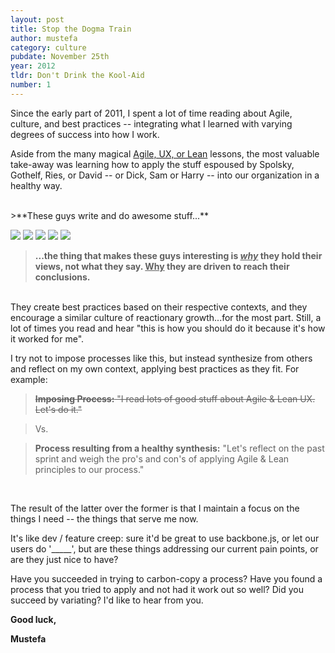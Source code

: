 ```yaml
---
layout: post
title: Stop the Dogma Train
author: mustefa
category: culture
pubdate: November 25th
year: 2012
tldr: Don't Drink the Kool-Aid
number: 1
---
```


Since the early part of 2011, I spent a lot of time reading about Agile, culture, and best practices -- integrating what I learned with varying degrees of success into how I work.

Aside from the many magical 
<a class="highlight" href="http://www.allaboutunicorns.com/images/logo.jpg">Agile, UX, or Lean</a>
lessons, the most valuable take-away was learning how to apply the stuff espoused by Spolsky, Gothelf, Ries, or David -- or Dick, Sam or Harry -- into our organization in a healthy way.

<br />
>**<span class="highlight-green">These guys write and do awesome stuff...</span>**

<a href="http://www.joelonsoftware.com" target="_blank"><img src="{{ site.assets }}/images/spolsky.png"></a>
<a href="http://www.jeffgothelf.com/blog/" target="_blank"><img src="{{ site.assets }}/images/gothelf.png"></a>
<a href="http://david.heinemeierhansson.com" target="_blank"><img src="{{ site.assets }}/images/david.png"></a>
<a href="https://twitter.com/jack" target="_blank"><img src="{{ site.assets }}/images/dorsey.png"></a>
<a href="https://twitter.com/ericries" target="_blank"><img src="{{ site.assets }}/images/ries.png"></a>

>**<span class="highlight-green">...the thing that makes these guys interesting is <u>*why</u>* they hold their views, not what they say. <u>Why</u> they are driven to reach their conclusions.</span>**

<br />
They create best practices based on their respective contexts, and they encourage a similar culture of reactionary growth...for the most part. Still, a lot of times you read and hear "this is how you should do it because it's how it worked for me". 

I try not to impose processes like this, but instead synthesize from others and reflect on my own context, applying best practices as they fit. For example:
<br />
><s>**Imposing Process:** "I read lots of good stuff about Agile & Lean UX. Let's do it."</s>

>Vs.

>**Process resulting from a healthy synthesis:** "Let's reflect on the past sprint and weigh the pro's and con's of applying Agile & Lean principles to our process."

<br />

The result of the latter over the former is that I maintain a focus on the things I need -- the things that serve me now.

It's like dev / feature creep: sure it'd be great to use backbone.js, or let our users do '_____', but are these things addressing our current pain points, or are they just nice to have?

Have you succeeded in trying to carbon-copy a process? Have you found a process that you tried to apply and not had it work out so well? Did you succeed by variating? I'd like to hear from you.

**Good luck,**

**Mustefa**
<br />